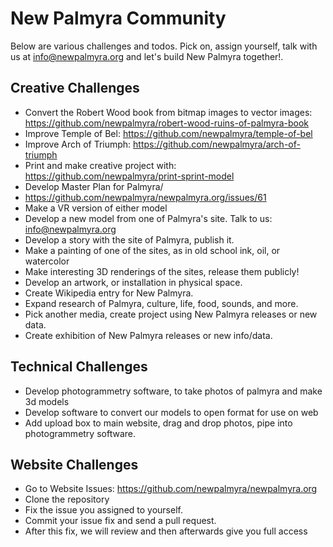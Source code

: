 # New Palmyra Community
Below are various challenges and todos. Pick on, assign yourself, talk with us
at info@newpalmyra.org and let's build New Palmyra together!.

## Creative Challenges

* Convert the Robert Wood book from bitmap images to vector images: https://github.com/newpalmyra/robert-wood-ruins-of-palmyra-book
* Improve Temple of Bel: https://github.com/newpalmyra/temple-of-bel
* Improve Arch of Triumph: https://github.com/newpalmyra/arch-of-triumph
* Print and make creative project with: https://github.com/newpalmyra/print-sprint-model
* Develop Master Plan for Palmyra/
 * https://github.com/newpalmyra/newpalmyra.org/issues/61
* Make a VR version of either model
* Develop a new model from one of Palmyra's site. Talk to us: info@newpalmyra.org
* Develop a story with the site of Palmyra, publish it.
* Make a painting of one of the sites, as in old school ink, oil, or watercolor
* Make interesting 3D renderings of the sites, release them publicly!
* Develop an artwork, or installation in physical space.
* Create Wikipedia entry for New Palmyra.
* Expand research of Palmyra, culture, life, food, sounds, and more.
* Pick another media, create project using New Palmyra releases or new data.
* Create exhibition of New Palmyra releases or new info/data.

## Technical Challenges

* Develop photogrammetry software, to take photos of palmyra and make 3d models
* Develop software to convert our models to open format for use on web
* Add upload box to main website, drag and drop photos, pipe into photogrammetry software.

## Website Challenges

* Go to Website Issues: https://github.com/newpalmyra/newpalmyra.org
* Clone the repository
* Fix the issue you assigned to yourself.
* Commit your issue fix and send a pull request.
* After this fix, we will review and then afterwards give you full access
